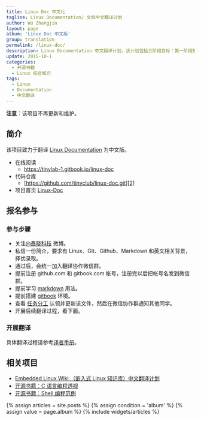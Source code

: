 ```yaml
---
title: Linux Doc 中文化
tagline: Linux Documentation/ 文档中文翻译计划
author: Wu Zhangjin
layout: page
album: 'Linux Doc 中文版'
group: translation
permalink: /linux-doc/
description: Linux Documentation 中文翻译计划，该计划包括三阶段目标：第一阶段把原有的中文文档转成 Markdown 并导入；第二阶段翻译余下的部分；第三阶段，持续维护和更新
update: 2015-10-1
categories:
  - 开源书籍
  - Linux 综合知识
tags:
  - Linux
  - Documentation
  - 中文翻译
---
```


**注意**：该项目不再更新和维护。

## 简介

该项目致力于翻译 [Linux Documentation][1] 为中文版。

* 在线阅读
  * <https://tinylab-1.gitbook.io/linux-doc>
* 代码仓库
  * [https://github.com/tinyclub/linux-doc.git][2]
* 项目首页
  [Linux-Doc](/linux-doc/)

## 报名参与

### 参与步骤

  * 关注[@泰晓科技][3] 微博。
  * 私信一份简介，要求有 Linux、Git、Github、Markdown 和英文相关背景，择优录取。
  * 通过后，会统一加入翻译协作微信群。
  * 提前注册 github.com 和 gitbook.com 帐号，注册完以后把帐号名发到微信群。
  * 提前学习 [markdown][4] 用法。
  * 提前搭建 [gitbook][5] 环境。
  * 查看 [任务分工][6] 认领并更新该文件，然后在微信协作群通知其他同学。
  * 开展后续翻译过程，看下面。

### 开展翻译

具体翻译过程请参考[译者手册][7]。

## 相关项目

  * [Embedded Linux Wiki （嵌入式 Linux 知识库）中文翻译计划][8]
  * [开源书籍：C 语言编程透视][9]
  * [开源书籍：Shell 编程范例][10]

<section id="home">
  {% assign articles = site.posts %}
  {% assign condition = 'album' %}
  {% assign value = page.album %}
  {% include widgets/articles %}
</section>

 [1]: http://www.kernel.org/doc/Documentation
 [2]: https://github.com/tinyclub/linux-doc
 [3]: http://weibo.com/tinylaborg
 [4]: http://help.gitbook.com/format/markdown.html
 [5]: /docker-quick-start-docker-gitbook-writing-a-book/
 [6]: https://tinylab-1.gitbook.io/linux-doc/content/zh-cn/doc/PLAN.html
 [7]: https://tinylab-1.gitbook.io/linux-doc/content/zh-cn/doc/index.html
 [8]: https://tinylab-1.gitbook.io/elinux/
 [9]: https://tinylab-1.gitbook.io/cbook/
 [10]: https://tinylab-1.gitbook.io/shellbook/
